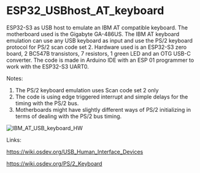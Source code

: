 # ESP32_USBhost_AT_keyboard
ESP32-S3 as USB host to emulate an IBM AT compatible keyboard. The motherboard used is the Gigabyte GA-486US.
The IBM AT keyboard emulation can use any USB keyboard as input and use the PS/2 keyboard protocol for PS/2 scan code set 2.
Hardware used is an ESP32-S3 zero board, 2 BC547B transistors, 7 resistors, 1 green LED and an OTG USB-C converter.
The code is made in Arduino IDE with an ESP 01 programmer to work with the ESP32-S3 UART0.

Notes:
1. The PS/2 keyboard emulation uses Scan code set 2 only
2. The code is using edge triggered interrupt and simple delays for the timing with the PS/2 bus.
3. Motherboards might have slightly different ways of PS/2 initializing in terms of dealing with the PS/2 bus timing.
   
![IBM_AT_USB_keyboard_HW](https://github.com/user-attachments/assets/f3f84d8d-aad0-4718-ab72-accd76cc90af)

Links:

https://wiki.osdev.org/USB_Human_Interface_Devices

https://wiki.osdev.org/PS/2_Keyboard

